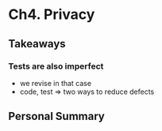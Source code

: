 # Ch4. Privacy

## Takeaways

### Tests are also imperfect
- we revise in that case
- code, test => two ways to reduce defects

## Personal Summary
